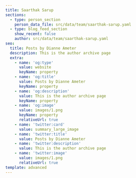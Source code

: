 ```yaml
---
title: Saarthak Sarup
sections:
  - type: person_section
    person_data_file: src/data/team/saarthak-sarup.yaml
  - type: blog_feed_section
    show_recent: false
    author: src/data/team/saarthak-sarup.yaml
seo:
  title: Posts by Dianne Ameter
  description: This is the author archive page
  extra:
    - name: 'og:type'
      value: website
      keyName: property
    - name: 'og:title'
      value: Posts by Dianne Ameter
      keyName: property
    - name: 'og:description'
      value: This is the author archive page
      keyName: property
    - name: 'og:image'
      value: images/1.png
      keyName: property
      relativeUrl: true
    - name: 'twitter:card'
      value: summary_large_image
    - name: 'twitter:title'
      value: Posts by Dianne Ameter
    - name: 'twitter:description'
      value: This is the author archive page
    - name: 'twitter:image'
      value: images/1.png
      relativeUrl: true
template: advanced
---
```


